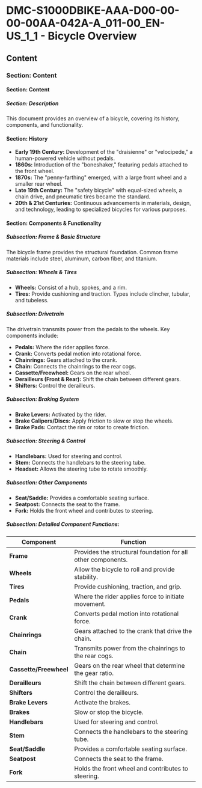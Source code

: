 # DMC-S1000DBIKE-AAA-D00-00-00-00AA-042A-A_011-00_EN-US_1_1 - Bicycle Overview

## Content

### Section: Content

#### Section: Content

##### Section: Description

This document provides an overview of a bicycle, covering its history, components, and functionality.

#### Section: History

*   **Early 19th Century:** Development of the "draisienne" or "velocipede," a human-powered vehicle without pedals.
*   **1860s:** Introduction of the "boneshaker," featuring pedals attached to the front wheel.
*   **1870s:** The "penny-farthing" emerged, with a large front wheel and a smaller rear wheel.
*   **Late 19th Century:** The "safety bicycle" with equal-sized wheels, a chain drive, and pneumatic tires became the standard.
*   **20th & 21st Centuries:** Continuous advancements in materials, design, and technology, leading to specialized bicycles for various purposes.

#### Section: Components & Functionality

##### Subsection: Frame & Basic Structure

The bicycle frame provides the structural foundation. Common frame materials include steel, aluminum, carbon fiber, and titanium.

##### Subsection: Wheels & Tires

*   **Wheels:** Consist of a hub, spokes, and a rim.
*   **Tires:** Provide cushioning and traction. Types include clincher, tubular, and tubeless.

##### Subsection: Drivetrain

The drivetrain transmits power from the pedals to the wheels. Key components include:

*   **Pedals:** Where the rider applies force.
*   **Crank:** Converts pedal motion into rotational force.
*   **Chainrings:** Gears attached to the crank.
*   **Chain:** Connects the chainrings to the rear cogs.
*   **Cassette/Freewheel:** Gears on the rear wheel.
*   **Derailleurs (Front & Rear):** Shift the chain between different gears.
*   **Shifters:** Control the derailleurs.

##### Subsection: Braking System

*   **Brake Levers:** Activated by the rider.
*   **Brake Calipers/Discs:** Apply friction to slow or stop the wheels.
*   **Brake Pads:** Contact the rim or rotor to create friction.

##### Subsection: Steering & Control

*   **Handlebars:** Used for steering and control.
*   **Stem:** Connects the handlebars to the steering tube.
*   **Headset:** Allows the steering tube to rotate smoothly.

##### Subsection: Other Components

*   **Seat/Saddle:** Provides a comfortable seating surface.
*   **Seatpost:** Connects the seat to the frame.
*   **Fork:** Holds the front wheel and contributes to steering.

##### Subsection: Detailed Component Functions:

| Component | Function |
|---|---|
| **Frame** | Provides the structural foundation for all other components. |
| **Wheels** | Allow the bicycle to roll and provide stability. |
| **Tires** | Provide cushioning, traction, and grip. |
| **Pedals** | Where the rider applies force to initiate movement. |
| **Crank** | Converts pedal motion into rotational force. |
| **Chainrings** | Gears attached to the crank that drive the chain. |
| **Chain** | Transmits power from the chainrings to the rear cogs. |
| **Cassette/Freewheel** | Gears on the rear wheel that determine the gear ratio. |
| **Derailleurs** | Shift the chain between different gears. |
| **Shifters** | Control the derailleurs. |
| **Brake Levers** | Activate the brakes. |
| **Brakes** | Slow or stop the bicycle. |
| **Handlebars** | Used for steering and control. |
| **Stem** | Connects the handlebars to the steering tube. |
| **Seat/Saddle** | Provides a comfortable seating surface. |
| **Seatpost** | Connects the seat to the frame. |
| **Fork** | Holds the front wheel and contributes to steering. |